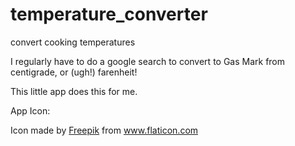 # temperature_converter

convert cooking temperatures

I regularly have to do a google search to convert to Gas Mark from centigrade,
or (ugh!) farenheit!

This little app does this for me.


App Icon:
<div>Icon made by <a href="https://www.flaticon.com/authors/freepik" title="Freepik">Freepik</a>
from <a href="https://www.flaticon.com/" title="Flaticon">www.flaticon.com</a></div>
